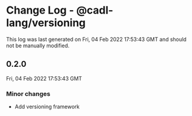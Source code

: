 # Change Log - @cadl-lang/versioning

This log was last generated on Fri, 04 Feb 2022 17:53:43 GMT and should not be manually modified.

## 0.2.0
Fri, 04 Feb 2022 17:53:43 GMT

### Minor changes

- Add versioning framework

